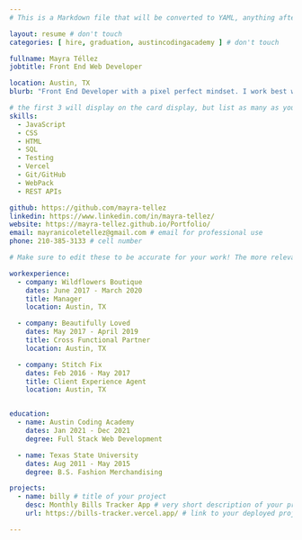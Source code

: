 ```yaml
---
# This is a Markdown file that will be converted to YAML, anything after a `#` is a comment and won't be read

layout: resume # don't touch
categories: [ hire, graduation, austincodingacademy ] # don't touch

fullname: Mayra Téllez
jobtitle: Front End Web Developer

location: Austin, TX
blurb: "Front End Developer with a pixel perfect mindset. I work best when I'm learning, problem solving, and am excited for the opportunity to contribute to the success of a team." # tells us what your mission is, why you learned coding, or what makes you special

# the first 3 will display on the card display, but list as many as you want, they will be visible on your hire page
skills:
  - JavaScript
  - CSS
  - HTML
  - SQL
  - Testing
  - Vercel
  - Git/GitHub
  - WebPack
  - REST APIs

github: https://github.com/mayra-tellez
linkedin: https://www.linkedin.com/in/mayra-tellez/
website: https://mayra-tellez.github.io/Portfolio/
email: mayranicoletellez@gmail.com # email for professional use
phone: 210-385-3133 # cell number

# Make sure to edit these to be accurate for your work! The more relevant the better if the role was technical, don't feel like you need to put every job you've had.

workexperience:
  - company: Wildflowers Boutique
    dates: June 2017 - March 2020
    title: Manager
    location: Austin, TX

  - company: Beautifully Loved
    dates: May 2017 - April 2019
    title: Cross Functional Partner
    location: Austin, TX

  - company: Stitch Fix
    dates: Feb 2016 - May 2017
    title: Client Experience Agent
    location: Austin, TX


education:
  - name: Austin Coding Academy
    dates: Jan 2021 - Dec 2021
    degree: Full Stack Web Development

  - name: Texas State University
    dates: Aug 2011 - May 2015
    degree: B.S. Fashion Merchandising

projects:
  - name: billy # title of your project
    desc: Monthly Bills Tracker App # very short description of your project
    url: https://bills-tracker.vercel.app/ # link to your deployed project

---
```


